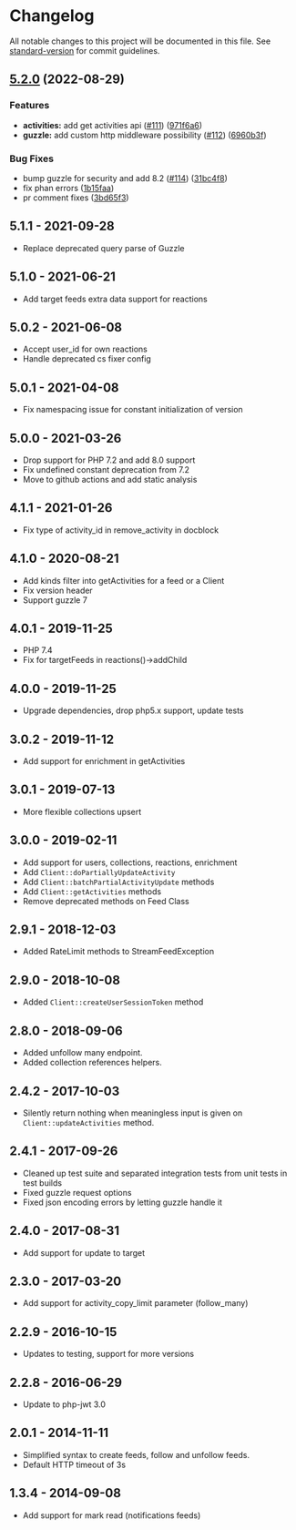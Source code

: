 # Changelog

All notable changes to this project will be documented in this file. See [standard-version](https://github.com/conventional-changelog/standard-version) for commit guidelines.

## [5.2.0](https://github.com/GetStream/stream-php/compare/5.1.1...5.2.0) (2022-08-29)


### Features

* **activities:** add get activities api ([#111](https://github.com/GetStream/stream-php/issues/111)) ([971f6a6](https://github.com/GetStream/stream-php/commit/971f6a6135fd591603278289d01a0e3962785095))
* **guzzle:** add custom http middleware possibility ([#112](https://github.com/GetStream/stream-php/issues/112)) ([6960b3f](https://github.com/GetStream/stream-php/commit/6960b3f9b67170be845404d87c0ffc2e48237a46))


### Bug Fixes

* bump guzzle for security and add 8.2 ([#114](https://github.com/GetStream/stream-php/issues/114)) ([31bc4f8](https://github.com/GetStream/stream-php/commit/31bc4f80740bb0192d8d4a14b23837bcf11a4d4d))
* fix phan errors ([1b15faa](https://github.com/GetStream/stream-php/commit/1b15faa24c9f29d289f8565fff13cced6e31edcf))
* pr comment fixes ([3bd65f3](https://github.com/GetStream/stream-php/commit/3bd65f32c714c39114a9e7cbc52adf14b9f06acc))

## 5.1.1 - 2021-09-28
* Replace deprecated query parse of Guzzle

## 5.1.0 - 2021-06-21
* Add target feeds extra data support for reactions

## 5.0.2 - 2021-06-08
* Accept user_id for own reactions
* Handle deprecated cs fixer config

## 5.0.1 - 2021-04-08
* Fix namespacing issue for constant initialization of version

## 5.0.0 - 2021-03-26
* Drop support for PHP 7.2 and add 8.0 support
* Fix undefined constant deprecation from 7.2
* Move to github actions and add static analysis

## 4.1.1 - 2021-01-26
* Fix type of activity_id in remove_activity in docblock

## 4.1.0 - 2020-08-21
* Add kinds filter into getActivities for a feed or a Client
* Fix version header
* Support guzzle 7

## 4.0.1 - 2019-11-25
* PHP 7.4
* Fix for targetFeeds in reactions()->addChild

## 4.0.0 - 2019-11-25
* Upgrade dependencies, drop php5.x support, update tests

## 3.0.2 - 2019-11-12
* Add support for enrichment in getActivities

## 3.0.1 - 2019-07-13
* More flexible collections upsert

## 3.0.0 - 2019-02-11
* Add support for users, collections, reactions, enrichment
* Add `Client::doPartiallyUpdateActivity`
* Add `Client::batchPartialActivityUpdate` methods
* Add `Client::getActivities` methods
* Remove deprecated methods on Feed Class

## 2.9.1 - 2018-12-03
* Added RateLimit methods to StreamFeedException

## 2.9.0 - 2018-10-08
* Added `Client::createUserSessionToken` method

## 2.8.0 - 2018-09-06
* Added unfollow many endpoint.
* Added collection references helpers.

## 2.4.2 - 2017-10-03
* Silently return nothing when meaningless input is given on `Client::updateActivities` method.

## 2.4.1 - 2017-09-26
* Cleaned up test suite and separated integration tests from unit tests in test builds
* Fixed guzzle request options
* Fixed json encoding errors by letting guzzle handle it

## 2.4.0 - 2017-08-31
* Add support for update to target

## 2.3.0 - 2017-03-20
* Add support for activity_copy_limit parameter (follow_many)

## 2.2.9 - 2016-10-15
* Updates to testing, support for more versions

## 2.2.8 - 2016-06-29
* Update to php-jwt 3.0

## 2.0.1 - 2014-11-11
* Simplified syntax to create feeds, follow and unfollow feeds.
* Default HTTP timeout of 3s

## 1.3.4 - 2014-09-08
* Add support for mark read (notifications feeds)
